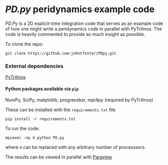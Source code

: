 _PD.py_ peridynamics example code
===============================

_PD.Py_ is a 2D explicit-time integration code that serves as an example code
of how one might write a peridynamics code in parallel with PyTrilinos. The
code is heavily commented to provide as much insight as possible.

To clone the repo:

````
git clone https://github.com:johntfoster/PDpy.git
````

### External dependencies ###
[PyTrilinos](http://trilinos.sandia.gov/packages/pytrilinos/)

#### Python packages available via `pip` ####
NumPy, SciPy, matplotlib, progressbar, mpi4py (required by PyTrilinos)

These can be installed with the `requirements.txt` file

````
pip install -r requirements.txt
````

To run the code:

````
mpiexec -np 4 python PD.py
````

where `4` can be replaced with any arbitrary number of processsors.

The results can be viewed in parallel with [Paraview](http://www.paraview.org/)

